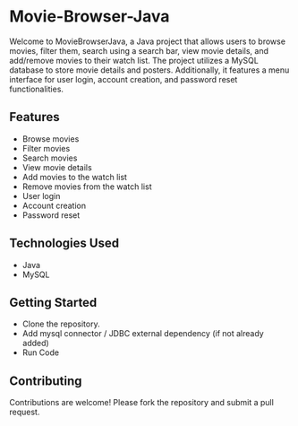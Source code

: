  # Movie-Browser-Java
Welcome to MovieBrowserJava, a Java project that allows users to browse movies, filter them, search using a search bar, view movie details, and add/remove movies to their watch list. The project utilizes a MySQL database to store movie details and posters. Additionally, it features a menu interface for user login, account creation, and password reset functionalities.

## Features
* Browse movies
* Filter movies
* Search movies
* View movie details
* Add movies to the watch list
* Remove movies from the watch list
* User login
* Account creation
* Password reset

## Technologies Used
* Java
* MySQL

## Getting Started
* Clone the repository.
* Add mysql connector / JDBC external dependency (if not already added)
* Run Code

## Contributing
Contributions are welcome! Please fork the repository and submit a pull request.
